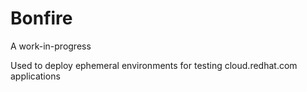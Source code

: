 # Bonfire

A work-in-progress

Used to deploy ephemeral environments for testing cloud.redhat.com applications
